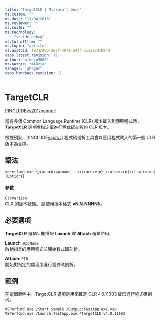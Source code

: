 ```yaml
---
title: "TargetCLR | Microsoft Docs"
ms.custom: ""
ms.date: "11/04/2016"
ms.reviewer: ""
ms.suite: ""
ms.technology: 
  - "vs-ide-debug"
ms.tgt_pltfrm: ""
ms.topic: "article"
ms.assetid: f9732480-287f-40f1-a4ff-b112e143b940
caps.latest.revision: 11
author: "mikejo5000"
ms.author: "mikejo"
manager: "ghogen"
caps.handback.revision: 11
---
```

# TargetCLR
[!INCLUDE[vs2017banner](../code-quality/includes/vs2017banner.md)]

當有多個 Common Language Runtime \(CLR\) 版本載入到應用程式時，**TargetCLR** 選項會指定要進行程式碼剖析的 CLR 版本。  
  
 根據預設，[!INCLUDE[vsprvs](../code-quality/includes/vsprvs_md.md)] 程式碼剖析工具會以應用程式載入的第一個 CLR 版本為目標。  
  
## 語法  
  
```  
VSPerfCmd.exe {/Launch:AppName | /Attach:PID} /TargetCLR[:ClrVersion] [Options]   
```  
  
#### 參數  
 `ClrVersion`  
 CLR 的版本號碼。  請使用版本格式 **vN.N.NNNNN**。  
  
## 必要選項  
 **TargetCLR** 選項只能搭配 **Launch**  或 **Attach** 選項使用。  
  
 **Launch:** `AppName`  
 啟動指定的應用程式並開始程式碼剖析。  
  
 **Attach:** `PID`  
 開始對指定的處理序進行程式碼剖析。  
  
## 範例  
 在這個範例中，TargetCLR 選項是用來確定 CLR 4.0.11003 版已進行程式碼剖析。  
  
```  
VSPerfCmd.exe /Start:Sample /Output:TestApp.exe.vsp  
VSPerfCmd.exe /Launch:TestApp.exe /TargetCLR:v4.0.11003  
```